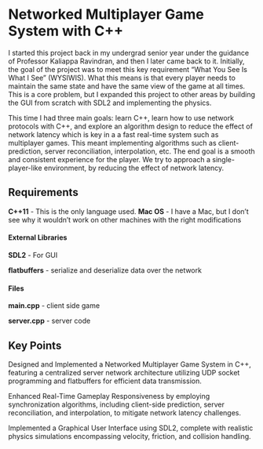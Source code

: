 # Networked Multiplayer Game System with C++ 

I started this project back in my undergrad senior year under the guidance of Professor Kaliappa Ravindran, and then I later came back to it. Initially, the goal of the project was to meet this key requirement “What You See Is What I See” (WYSIWIS). What this means is that every player needs to maintain the same state and have the same view of the game at all times. This is a core problem, but I expanded this project to other areas by building the GUI from scratch with SDL2 and implementing the physics.

This time I had three main goals: learn C++, learn how to use network protocols with C++, and explore an algorithm design to reduce the effect of network latency which is key in a a fast real-time system such as multiplayer games. This meant implementing algorithms such as client-prediction, server reconciliation, interpolation, etc. The end goal is a smooth and consistent experience for the player. We try to approach a single-player-like environment, by reducing the effect of network latency.

## Requirements

**C++11** - This is the only language used.
**Mac OS** - I have a Mac, but I don’t see why it wouldn’t work on other machines with the right modifications

#### External Libraries

**SDL2** - For GUI

**flatbuffers** - serialize and deserialize data over the network

#### Files

**main.cpp** - client side game

**server.cpp** - server code

## Key Points

Designed and Implemented a Networked Multiplayer Game System in C++, featuring a centralized server network architecture utilizing UDP socket programming and flatbuffers for efficient data transmission.

Enhanced Real-Time Gameplay Responsiveness by employing synchronization algorithms, including client-side prediction, server reconciliation, and interpolation, to mitigate network latency challenges.

Implemented a Graphical User Interface using SDL2, complete with realistic physics simulations encompassing velocity, friction, and collision handling.
